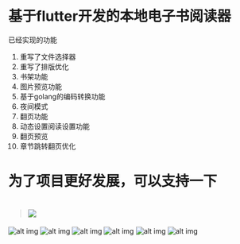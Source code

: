 # 基于flutter开发的本地电子书阅读器

已经实现的功能 
1. 重写了文件选择器
2. 重写了排版优化
3. 书架功能
4. 图片预览功能
5. 基于golang的编码转换功能
6. 夜间模式
7. 翻页功能
8. 动态设置阅读设置功能
9. 翻页预览
10. 章节跳转翻页优化

# 为了项目更好发展，可以支持一下

> # ![](https://github.com/1694439208/BluePrint/raw/master/image/pay.png)

![alt img](imglist/20220827095110.jpg)
![alt img](imglist/20220827095118.jpg)
![alt img](imglist/20220827095125.jpg)
![alt img](imglist/20220827095131.jpg)
![alt img](imglist/20220827095135.jpg)
![alt img](imglist/20220827095140.jpg)